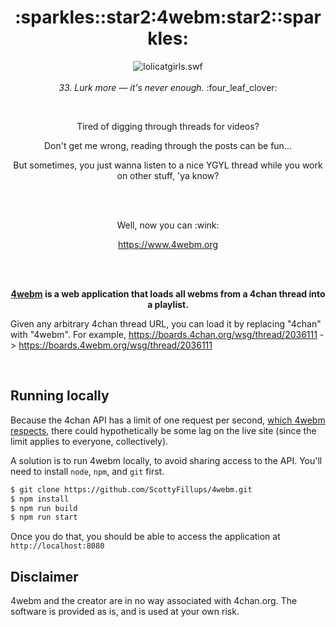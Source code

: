 <h1 align="center">:sparkles::star2:4webm:star2::sparkles:</h1>

<p align="center">
  <img style="margin: 0 auto;" alt="lolicatgirls.swf" src="http://i0.kym-cdn.com/entries/icons/medium/000/003/924/fdba34b81ab2b8396591f12a48a657cb.gif" /><br /><br />
  <em>33. Lurk more — it's never enough.</em> :four_leaf_clover:
</p><br />

<p align="center">Tired of digging through threads for videos?</p>

<p align="center">Don't get me wrong, reading through the posts can be fun...</p>

<p align="center">But sometimes, you just wanna listen to a nice YGYL thread while you work on other stuff, 'ya know?</p><br /><br />

<p align="center">Well, now you can :wink:</p>
<p align="center"><a href="https://www.4webm.org">https://www.4webm.org</a></p><br /><br />

<p align="center"><b><a href="4webm.org">4webm</a> is a web application that loads all webms from a 4chan thread into a playlist.</b></p>

Given any arbitrary 4chan thread URL, you can load it by replacing "4chan" with "4webm". For example, https://boards.4chan.org/wsg/thread/2036111 -> https://boards.4webm.org/wsg/thread/2036111

<br />

## Running locally

Because the 4chan API has a limit of one request per second, [which 4webm respects](https://github.com/ScottyFillups/4webm/blob/master/routes/enqueue.js), there could hypothetically be some lag on the live site (since the limit applies to everyone, collectively).

A solution is to run 4webm locally, to avoid sharing access to the API. You'll need to install `node`, `npm`, and `git` first.

```bash
$ git clone https://github.com/ScottyFillups/4webm.git
$ npm install
$ npm run build
$ npm run start
```

Once you do that, you should be able to access the application at `http://localhost:8080`


## Disclaimer

4webm and the creator are in no way associated with 4chan.org. The software is provided as is, and is used at your own risk.
